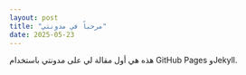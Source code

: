 ```yaml
---
layout: post
title: "مرحباً في مدونتي"
date: 2025-05-23
---
```


هذه هي أول مقالة لي على مدونتي باستخدام GitHub Pages وJekyll.

